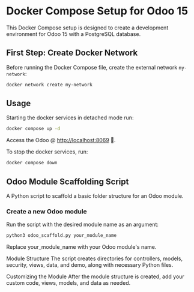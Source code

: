 # Docker Compose Setup for Odoo 15

This Docker Compose setup is designed to create a development environment for Odoo 15 with a PostgreSQL database.

## First Step: Create Docker Network

Before running the Docker Compose file, create the external network `my-network`:

```bash
docker network create my-network
```

## Usage

Starting the docker services in detached mode run:

```bash
docker compose up -d
```

Access the Odoo @ <http://localhost:8069> 🚀.

To stop the docker services, run:

```bash
docker compose down
```

## Odoo Module Scaffolding Script

A Python script to scaffold a basic folder structure for an Odoo module.

### Create a new Odoo module

Run the script with the desired module name as an argument:

```bash
python3 odoo_scaffold.py your_module_name
```

Replace your_module_name with your Odoo module's name.

Module Structure
The script creates directories for controllers, models, security, views, data, and demo, along with necessary Python files.

Customizing the Module
After the module structure is created, add your custom code, views, models, and data as needed.
